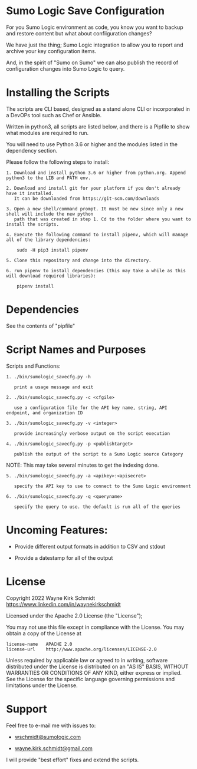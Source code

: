 Sumo Logic Save Configuration
=============================

For you Sumo Logic environment as code, you know you want to backup and restore content but what about confiiguration changes?

We have just the thing; Sumo Logic integration to allow you to report and archive your key configuration items.

And, in the spirit of "Sumo on Sumo" we can also publish the record of configuration changes into Sumo Logic to query.

Installing the Scripts
=======================

The scripts are CLI based, designed as a stand alone CLI or incorporated in a DevOPs tool such as Chef or Ansible.

Written in python3, all scripts are listed below, and there is a Pipfile to show what modules are required to run.

You will need to use Python 3.6 or higher and the modules listed in the dependency section.  

Please follow the following steps to install:

    1. Download and install python 3.6 or higher from python.org. Append python3 to the LIB and PATH env.

    2. Download and install git for your platform if you don't already have it installed.
       It can be downloaded from https://git-scm.com/downloads
    
    3. Open a new shell/command prompt. It must be new since only a new shell will include the new python 
       path that was created in step 1. Cd to the folder where you want to install the scripts.
    
    4. Execute the following command to install pipenv, which will manage all of the library dependencies:
    
        sudo -H pip3 install pipenv 
 
    5. Clone this repository and change into the directory.

    6. run pipenv to install dependencies (this may take a while as this will download required libraries):

        pipenv install
        
Dependencies
============

See the contents of "pipfile"

Script Names and Purposes
=========================

Scripts and Functions:

    1. ./bin/sumologic_savecfg.py -h
  
       print a usage message and exit

    2. ./bin/sumologic_savecfg.py -c <cfgile>

       use a configuration file for the API key name, string, API endpoint, and organization ID

    3. ./bin/sumologic_savecfg.py -v <integer>

       provide increasingly verbose output on the script execution

    4. ./bin/sumologic_savecfg.py -p <publishtarget>

       publish the output of the script to a Sumo Logic source Category

NOTE: This may take several minutes to get the indexing done. 

    5. ./bin/sumologic_savecfg.py -a <apikey>:<apisecret>

       specify the API key to use to connect to the Sumo Logic environment

    6. ./bin/sumologic_savecfg.py -q <queryname>

       specify the query to use. the default is run all of the queries

Uncoming Features:
==================

* Provide different output formats in addition to CSV and stdout

* Provide a datestamp for all of the output

License
=======

Copyright 2022 Wayne Kirk Schmidt
https://www.linkedin.com/in/waynekirkschmidt

Licensed under the Apache 2.0 License (the "License");

You may not use this file except in compliance with the License.
You may obtain a copy of the License at

    license-name   APACHE 2.0
    license-url    http://www.apache.org/licenses/LICENSE-2.0

Unless required by applicable law or agreed to in writing, software
distributed under the License is distributed on an "AS IS" BASIS,
WITHOUT WARRANTIES OR CONDITIONS OF ANY KIND, either express or implied.
See the License for the specific language governing permissions and
limitations under the License.

Support
=======

Feel free to e-mail me with issues to: 

*    wschmidt@sumologic.com

*    wayne.kirk.schmidt@gmail.com

I will provide "best effort" fixes and extend the scripts.
